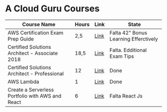 # A Cloud Guru Courses

| Course Name | Hours | Link | State |
| --- | --- | --- | --- |
| AWS Certification Exam Prep Guide | 2,5 | [Link](https://acloud.guru/course/aws-certification-preparation/dashboard) | Falta 42" Bonus Learning Efferctively |
| Certified Solutions Architect - Associate 2018 | 18,5 | [Link](https://acloud.guru/course/aws-certified-solutions-architect-associate/dashboard) | Falta. Edditional Exam Tips |
| Certified Solutions Architect - Professional | 12 | [Link](https://acloud.guru/course/aws-certified-solutions-architect-professional/dashboard) | Done |
| AWS Lambda | 1 | [Link](https://acloud.guru/course/aws-lambda/dashboard) | Done |
| Create a Serverless Portfolio with AWS and React | 6 | [Link](https://acloud.guru/course/serverless-portfolio-with-react/dashboard) | Falta React Js |
